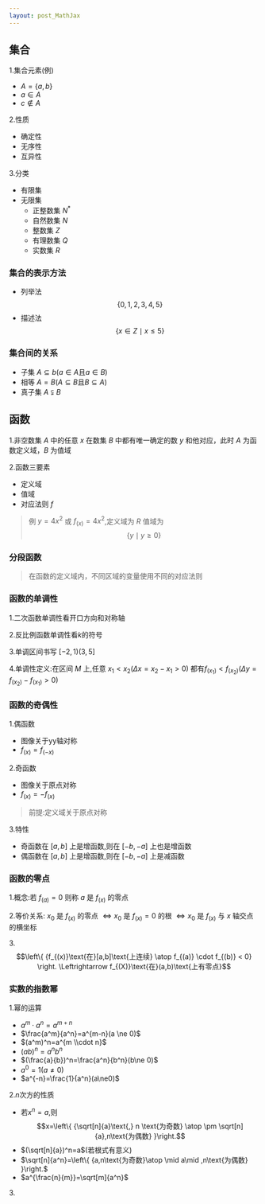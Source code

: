 ```yaml
---
layout: post_MathJax
---
```


## 集合
1\.集合元素(例)
+ $A=\{a,b\}$
+ $a\in A$
+ $c\notin A$

2\.性质
+ 确定性
+ 无序性
+ 互异性

3\.分类
+ 有限集
+ 无限集
    - 正整数集 $N^*$
    - 自然数集 $N$
    - 整数集 $Z$
    - 有理数集 $Q$
    - 实数集 $R$

### 集合的表示方法
+ 列举法 $$\{0,1,2,3,4,5\}$$
+ 描述法 $$\{x\in Z \mid x\le 5\}$$

### 集合间的关系
+ 子集 $A\subseteq b(a \in A \text{且}a \in B)$
+ 相等 $A=B(A\subseteq B \text{且}B\subseteq A)$
+ 真子集 $A\subsetneqq B$

## 函数
1\.非空数集 $A$ 中的任意 $x$ 在数集 $B$ 中都有唯一确定的数 $y$ 和他对应，此时 $A$ 为函数定义域，$B$ 为值域  

2\.函数三要素
+ 定义域
+ 值域
+ 对应法则 $f$  
>例 $y=4x^2$ 或 $f_{(x)}=4x^2$,定义域为 $R$ 值域为 $$\{y \mid y \ge 0\}$$

### 分段函数
> 在函数的定义域内，不同区域的变量使用不同的对应法则

### 函数的单调性
1\.二次函数单调性看开口方向和对称轴

2\.反比例函数单调性看$k$的符号

3\.单调区间书写 $[-2,1)(3,5]$

4\.单调性定义:在区间 $M$ 上,任意 $x_1 < x_2(\Delta x = x_2 - x_1 > 0)$ 都有$f_{(x_{1})} < f_{(x_{2})}(\Delta y = f_{(x_{2})} - f_{(x_{1})} > 0)$

### 函数的奇偶性
1\.偶函数
+ 图像关于yy轴对称
+ $f_{(x)}=f_{(-x)}$ 

2\.奇函数
+ 图像关于原点对称
+ $f_{(x)}=-f_{(x)}$ 

> 前提:定义域关于原点对称

3\.特性
+ 奇函数在 $[a,b]$ 上是增函数,则在 $[-b,-a]$ 上也是增函数
+ 偶函数在 $[a,b]$ 上是增函数,则在 $[-b,-a]$ 上是减函数

### 函数的零点
1\.概念:若 $f_{(a)}=0$ 则称 $a$ 是 $f_{(x)}$ 的零点  

2\.等价关系: $x_{0}$ 是 $f_{(x)}$ 的零点 $\Leftrightarrow x_0$ 是 $f_{(x)} = 0$ 的根 $\Leftrightarrow x_0$ 是 $f_{(x)}$ 与 $x$ 轴交点的横坐标

3.$$\left\{ {f_{(x)}\text{在}[a,b]\text{上连续} \atop f_{(a)} \cdot f_{(b)} < 0} \right. \Leftrightarrow f_{(X)}\text{在}(a,b)\text{上有零点}$$

### 实数的指数幂
1\.幂的运算
+ $a^m \cdot a^n = a^{m+n}$
+ $\frac{a^m}{a^n}=a^{m-n}(a \ne 0)$
+ $(a^m)^n=a^{m \\cdot n}$
+ $(ab)^n=a^nb^n$
+ $(\frac{a}{b})^n=\frac{a^n}{b^n}(b\ne 0)$
+ $a^0=1(a\ne 0)$
+ $a^{-n}=\frac{1}{a^n}(a\ne0)$

2\.$n$次方的性质
+ 若$x^n=a$,则 $$x=\left\{ {\sqrt[n]{a}\text{,} n \text{为奇数} \atop \pm \sqrt[n]{a},n\text{为偶数} }\right.$$
+ $(\sqrt[n]{a})^n=a$(若根式有意义)
+ $\sqrt[n]{a^n}=\left\{ {a,n\text{为奇数}\atop \mid a\mid ,n\text{为偶数} }\right.$ 
+ $a^{\frac{n}{m}}=\sqrt[m]{a^n}$

3\.
